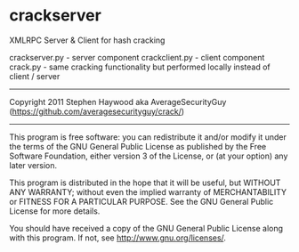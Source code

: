 crackserver
===========

XMLRPC Server &amp; Client for hash cracking

crackserver.py - server component
crackclient.py - client component
crack.py - same cracking functionality but performed locally instead of client / server

---------------------------------------------------------------------------------------------------

Copyright 2011 Stephen Haywood aka AverageSecurityGuy (<https://github.com/averagesecurityguy/crack/>)

---------------------------------------------------------------------------------------------------

This program is free software: you can redistribute it and/or modify it under the terms of the GNU General Public License as published by the Free Software Foundation, either version 3 of the License, or (at your option) any later version.

This program is distributed in the hope that it will be useful, but WITHOUT ANY WARRANTY; without even the implied warranty of MERCHANTABILITY or FITNESS FOR A PARTICULAR PURPOSE. See the GNU General Public License for more details.

You should have received a copy of the GNU General Public License along with this program. If not, see <http://www.gnu.org/licenses/>.
